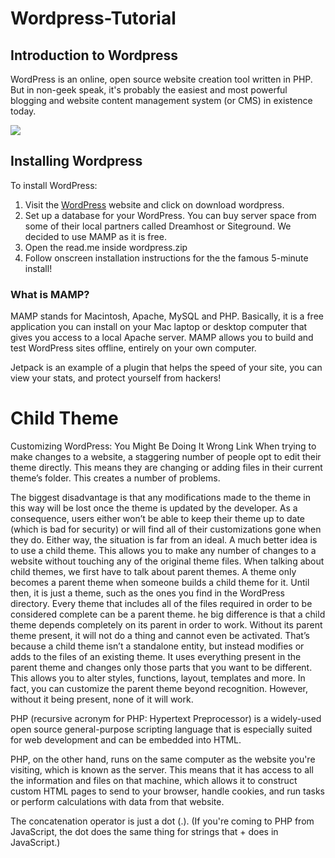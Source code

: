 # Wordpress-Tutorial
## Introduction to Wordpress
  WordPress is an online, open source website creation tool written in PHP. But in non-geek speak, it's probably the easiest and most       powerful blogging and website content management system (or CMS) in existence today.


  ![](http://i.giphy.com/fAjPCZNOtmTLy.gif)



## Installing Wordpress
  To install WordPress:
  1. Visit the [WordPress](https://wordpress.org) website and click on download wordpress.
  2. Set up a database for your WordPress. You can buy server space from some of their local partners called Dreamhost or Siteground. We decided to use MAMP as it is free.
  3. Open the read.me inside wordpress.zip
  4. Follow onscreen installation instructions for the the famous 5-minute install!

### What is MAMP?
[](http://s3.amazonaws.com/media.skillcrush.com/skillcrush/wp-content/uploads/2015/04/09.png)
  MAMP stands for Macintosh, Apache, MySQL and PHP. Basically, it is a free application you can install on your Mac laptop or desktop computer that gives you access to a local Apache server. MAMP allows you to build and test WordPress sites offline, entirely on your own computer.












Jetpack is an example of a plugin that helps the speed of your site, you can view your stats, and protect yourself from hackers!

# Child Theme

Customizing WordPress: You Might Be Doing It Wrong Link
When trying to make changes to a website, a staggering number of people opt to edit their theme directly. This means they are changing or adding files in their current theme’s folder. This creates a number of problems.

The biggest disadvantage is that any modifications made to the theme in this way will be lost once the theme is updated by the developer. As a consequence, users either won’t be able to keep their theme up to date (which is bad for security) or will find all of their customizations gone when they do.
Either way, the situation is far from an ideal.
A much better idea is to use a child theme. This allows you to make any number of changes to a website without touching any of the original theme files.
When talking about child themes, we first have to talk about parent themes. A theme only becomes a parent theme when someone builds a child theme for it. Until then, it is just a theme, such as the ones you find in the WordPress directory. Every theme that includes all of the files required in order to be considered complete can be a parent theme.
he big difference is that a child theme depends completely on its parent in order to work. Without its parent theme present, it will not do a thing and cannot even be activated.
That’s because a child theme isn’t a standalone entity, but instead modifies or adds to the files of an existing theme. It uses everything present in the parent theme and changes only those parts that you want to be different.
This allows you to alter styles, functions, layout, templates and more. In fact, you can customize the parent theme beyond recognition. However, without it being present, none of it will work.


PHP (recursive acronym for PHP: Hypertext Preprocessor) is a widely-used open source general-purpose scripting language that is especially suited for web development and can be embedded into HTML.

PHP, on the other hand, runs on the same computer as the website you're visiting, which is known as the server. This means that it has access to all the information and files on that machine, which allows it to construct custom HTML pages to send to your browser, handle cookies, and run tasks or perform calculations with data from that website.

The concatenation operator is just a dot (.). (If you're coming to PHP from JavaScript, the dot does the same thing for strings that + does in JavaScript.)
